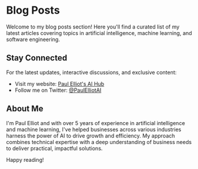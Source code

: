 # Blog Posts

Welcome to my blog posts section! Here you'll find a curated list of my latest articles covering topics in artificial intelligence, machine learning, and software engineering.

## Stay Connected

For the latest updates, interactive discussions, and exclusive content:

- Visit my website: [Paul Elliot's AI Hub](https://paulelliot.podia.com/)
- Follow me on Twitter: [@PaulElliotAI](https://x.com/paulelliotco)

## About Me

I'm Paul Elliot and with over 5 years of experience in artificial intelligence and machine learning, I've helped businesses across various industries harness the power of AI to drive growth and efficiency. My approach combines technical expertise with a deep understanding of business needs to deliver practical, impactful solutions.

Happy reading!
